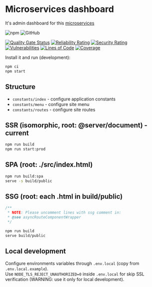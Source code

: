 # Microservices dashboard

It's admin dashboard for this [microservices](https://github.com/Lomray-Software/microservices)

![npm](https://img.shields.io/npm/v/@lomray/microservices-dashboard)
![GitHub](https://img.shields.io/github/license/Lomray-Software/microservices-dashboard)

[![Quality Gate Status](https://sonarcloud.io/api/project_badges/measure?project=microservices-dashboard&metric=alert_status)](https://sonarcloud.io/summary/new_code?id=microservices-dashboard)
[![Reliability Rating](https://sonarcloud.io/api/project_badges/measure?project=microservices-dashboard&metric=reliability_rating)](https://sonarcloud.io/summary/new_code?id=microservices-dashboard)
[![Security Rating](https://sonarcloud.io/api/project_badges/measure?project=microservices-dashboard&metric=security_rating)](https://sonarcloud.io/summary/new_code?id=microservices-dashboard)
[![Vulnerabilities](https://sonarcloud.io/api/project_badges/measure?project=microservices-dashboard&metric=vulnerabilities)](https://sonarcloud.io/summary/new_code?id=microservices-dashboard)
[![Lines of Code](https://sonarcloud.io/api/project_badges/measure?project=microservices-dashboard&metric=ncloc)](https://sonarcloud.io/summary/new_code?id=microservices-dashboard)
[![Coverage](https://sonarcloud.io/api/project_badges/measure?project=microservices-dashboard&metric=coverage)](https://sonarcloud.io/summary/new_code?id=microservices-dashboard)

Install it and run (development):

```bash
npm ci
npm start
```

## Structure
- `constants/index` - configure application constants
- `constants/menu` - configure site menu
- `constants/routes` - configure site routes

## SSR (isomorphic, root: @server/document) - current
```bash
npm run build
npm run start:prod
```

## SPA (root: ./src/index.html)
```bash
npm run build:spa
serve -s build/public
```

## SSG (root: each .html in build/public)
```typescript
/**
 * NOTE: Please uncomment lines with ssg comment in:
 * @see asyncRouteComponentWrapper
 */
```
```bash
npm run build
serve build/public
```

## Local development
Configure environments variables through `.env.local` (copy from `.env.local.example`).   
Use `NODE_TLS_REJECT_UNAUTHORIZED=0` inside `.env.local` for skip SSL verification (WARNING: use it only for local development).
